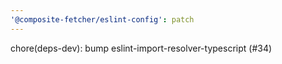 ```yaml
---
'@composite-fetcher/eslint-config': patch
---
```


chore(deps-dev): bump eslint-import-resolver-typescript (#34)
